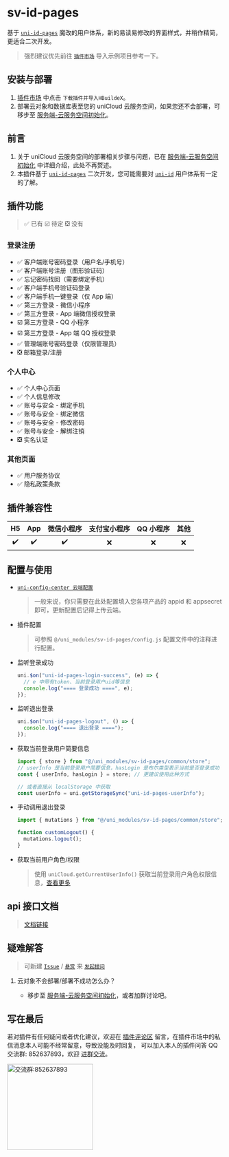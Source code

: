 # sv-id-pages

基于 [`uni-id-pages`](https://ext.dcloud.net.cn/plugin?name=uni-id-pages) 魔改的用户体系，新的易读易修改的界面样式，并稍作精简，更适合二次开发。

> 强烈建议优先前往 [`插件市场`](https://ext.dcloud.net.cn/plugin?id=15141) 导入示例项目参考一下。

## 安装与部署

1. [插件市场](https://ext.dcloud.net.cn/plugin?id=15141) 中点击 `下载插件并导入HBuildeX`。
2. 部署云对象和数据库表至您的 uniCloud 云服务空间，如果您还不会部署，可移步至 [服务端-云服务空间初始化](../../frame/sv-service/sv-service.md#云服务空间初始化)。

## 前言

1. 关于 uniCloud 云服务空间的部署相关步骤与问题，已在 [服务端-云服务空间初始化](../../frame/sv-service/sv-service.md#云服务空间初始化) 中详细介绍，此处不再赘述。
2. 本插件基于 [`uni-id-pages`](https://ext.dcloud.net.cn/plugin?name=uni-id-pages) 二次开发，您可能需要对 [`uni-id`](https://doc.dcloud.net.cn/uniCloud/uni-id/app.html) 用户体系有一定的了解。

## 插件功能

> ✅ 已有 ☑️ 待定 ❎ 没有

### 登录注册

- ✅ 客户端账号密码登录（用户名/手机号）
- ✅ 客户端账号注册（图形验证码）
- ✅ 忘记密码找回（需要绑定手机）
- ✅ 客户端手机号验证码登录
- ✅ 客户端手机一键登录（仅 App 端）
- ✅ 第三方登录 - 微信小程序
- ✅ 第三方登录 - App 端微信授权登录
- ☑️ 第三方登录 - QQ 小程序
- ☑️ 第三方登录 - App 端 QQ 授权登录
- ✅ 管理端账号密码登录（仅限管理员）
- ❎ 邮箱登录/注册

### 个人中心

- ✅ 个人中心页面
- ✅ 个人信息修改
- ✅ 账号与安全 - 绑定手机
- ✅ 账号与安全 - 绑定微信
- ✅ 账号与安全 - 修改密码
- ✅ 账号与安全 - 解绑注销
- ❎ 实名认证

### 其他页面

- ✅ 用户服务协议
- ✅ 隐私政策条款

## 插件兼容性

| H5  | App | 微信小程序 | 支付宝小程序 | QQ 小程序 | 其他 |
| :-: | :-: | :--------: | :----------: | :-------: | :--: |
| ✔️  | ✔️  |     ✔️     |      ❌      |    ❌     |  ❌  |

## 配置与使用

- [`uni-config-center 云端配置`](https://doc.dcloud.net.cn/uniCloud/uni-id/summary.html#config)

  > 一般来说，你只需要在此处配置填入您各项产品的 appid 和 appsecret 即可，更新配置后记得上传云端。

- 插件配置

  > 可参照 `@/uni_modules/sv-id-pages/config.js` 配置文件中的注释进行配置。

- 监听登录成功

  ```javascript
  uni.$on("uni-id-pages-login-success", (e) => {
    // e 中带有token、当前登录用户uid等信息
    console.log("==== 登录成功 ====", e);
  });
  ```

- 监听退出登录

  ```javascript
  uni.$on("uni-id-pages-logout", () => {
    console.log("==== 退出登录 ====");
  });
  ```

- 获取当前登录用户简要信息

  ```javascript
  import { store } from "@/uni_modules/sv-id-pages/common/store";
  // userInfo 是当前登录用户简要信息，hasLogin 是布尔类型表示当前是否登录成功
  const { userInfo, hasLogin } = store; // 更建议使用此种方式

  // 或者直接从 localStorage 中获取
  const userInfo = uni.getStorageSync("uni-id-pages-userInfo");
  ```

- 手动调用退出登录

  ```javascript
  import { mutations } from "@/uni_modules/sv-id-pages/common/store";

  function customLogout() {
    mutations.logout();
  }
  ```

- 获取当前用户角色/权限

  > 使用 `uniCloud.getCurrentUserInfo()` 获取当前登录用户角色权限信息，[查看更多](https://doc.dcloud.net.cn/uniCloud/client-sdk.html#client-getcurrentuserinfo)

## api 接口文档

> [文档链接](https://console-docs.apipost.cn/preview/c3268618df9a75e0/6acb1e9aa56ea56c?target_id=d4b30806-ef67-4c1f-a126-dca17094c7c6)

## 疑难解答

> 可新建 [`Issue`](https://gitee.com/Sonve/sv-app-docs/issues/new) / [`悬赏`](https://gitee.com/Sonve/sv-app-docs/reward_issues/new) 来 [`发起提问`](https://gitee.com/Sonve/sv-app-docs/issues)

1. 云对象不会部署/部署不成功怎么办？

   - 移步至 [服务端-云服务空间初始化](../../frame/sv-service/sv-service.md#云服务空间初始化)，或者加群讨论吧。

## 写在最后

若对插件有任何疑问或者优化建议，欢迎在 [插件评论区](https://ext.dcloud.net.cn/plugin?id=15141#rating) 留言，在插件市场中的私信消息本人可能不经常留意，导致没能及时回复，
可以加入本人的插件问答 QQ 交流群: 852637893，欢迎 [进群交流](https://qm.qq.com/cgi-bin/qm/qr?k=HD9IXnUruOa5pplF1jAeQsLb9BNnP_DE&jump_from=webapi&authKey=tk61Q5la3EAprdYcUBD7v0PBly795OTcT4UT36XxqcG7pmhGRpE+yFlt75vQBWeY)。

<img width="200" src="https://mp-74bfcbac-6ba6-4f39-8513-8831390ff75a.cdn.bspapp.com/static/qqqun.jpg" alt="交流群:852637893"/>
